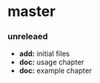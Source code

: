 # master

### unreleaed
- **add:** initial files
- **doc:** usage chapter
- **doc:** example chapter

